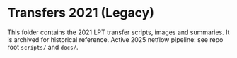 ﻿# Transfers 2021 (Legacy)

This folder contains the 2021 LPT transfer scripts, images and summaries.
It is archived for historical reference. Active 2025 netflow pipeline:
see repo root `scripts/` and `docs/`.
